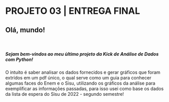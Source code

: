 <h1>PROJETO 03 | ENTREGA FINAL</h1>
<h2>Olá, mundo!</h2>
<br>
<h5>Sejam bem-vindos ao meu ùltimo projeto da Kick de Análise de Dados com Python!</h5>
<p>O intuito é saber analisar os dados fornecidos e gerar gráficos que foram extrídos em um pdf único, o qual serve como um guia para conhecer algumas faces do Enem e o Sisu, utilizando os gráficos da análise para exemplificar as informações passadas, para isso usei como base os dados da lista de espera do Sisu de 2022 - segundo semestre!</p>

